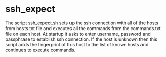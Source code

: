# ssh_expect

The script ssh_expect.sh sets up the ssh connection with all of the hosts from hosts.txt file and executes all the commands from the commands.txt file on each host. At startup it asks to enter username, password and passphrase to establish ssh connection. If the host is unknown then this script adds the fingerprint of this host to the list of known hosts and continues to execute commands.
